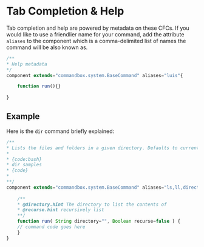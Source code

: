 # Tab Completion & Help

Tab completion and help are powered by metadata on these CFCs. If you would like to use a friendlier name for your command, add the attribute `aliases` to the component which is a comma-delimited list of names the command will be also known as.

```javascript
/**
* Help metadata
*/
component extends="commandbox.system.BaseCommand" aliases="luis"{

    function run(){}
    
}
```


## Example

Here is the `dir` command briefly explained:

```javascript
/**
* Lists the files and folders in a given directory. Defaults to current working directory
*
* {code:bash}
* dir samples
* {code} 
* 
**/
component extends="commandbox.system.BaseCommand" aliases="ls,ll,directory" excludeFromHelp=false {
 
    /**
    * @directory.hint The directory to list the contents of
    * @recurse.hint recursively list
    **/
    function run( String directory="", Boolean recurse=false ) {
    // command code goes here
    }
}
``` 
